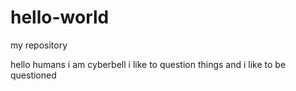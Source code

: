 # hello-world
my repository

hello humans
i am cyberbell i like to question things
and i like to be questioned
